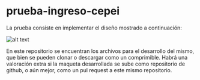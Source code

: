 # prueba-ingreso-cepei

La prueba consiste en implementar el diseño mostrado a continuación:

![alt text](https://raw.githubusercontent.com/divisiondeariza/prueba-ingreso-cepei/master/mockup.png, "mockup")

En este repositorio se encuentran los archivos para el desarrollo del mismo, que bien se pueden clonar o descargar como un comprimible. Habrá una valoración extra si la maqueta desarrollada se sube como repositorio de github, o aún mejor, como un pul request a este mismo repositorio.
